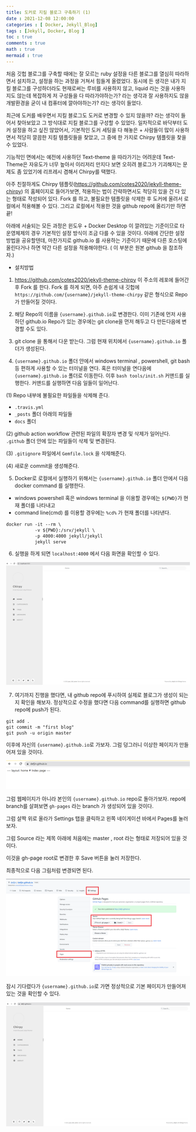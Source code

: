 ```yaml
---
title: 도커로 지킬 블로그 구축하기 (1)
date : 2021-12-08 12:00:00
categories : [ Docker, Jekyll_Blog]
tags : [Jekyll, Docker, Blog ]
toc : true
comments : true
math : true
mermaid : true
---
```



  처음 깃헙 블로그를 구축할 때에는 잘 모르는 ruby 설정을 다른 블로그를 열심히 따라하면서 설치하고, 설정을 하는 과정을 거쳐서 힘들게 올렸었다. 동시에 든 생각은 내가 지킬 블로그를 구성하더라도 현재로써는 루비를 사용하지 않고, liquid 라는 것을 사용하지도 않는데 복잡하게 저 구성들을 다 따라가야하는가? 라는 생각과 잘 사용하지도 않을 개발환경을 굳이 내 컴퓨터에 깔아야하는가? 라는 생각이 들었다. 
 
  최근에 도커를 배우면서 지킬 블로그도 도커로 변경할 수 있지 않을까? 라는 생각이 들어서 찾아보았고 그 방식대로 지킬 블로그를 구성할 수 있었다. 일차적으로 바닥부터 도커 설정을 하고 싶진 않았어서, 기본적인 도커 세팅을 다 해놓은 + 사람들이 많이 사용하면서 적당히 깔끔한 지킬 템플릿들을 찾았고, 그 중에 한 가지로 Chirpy 템플릿을 찾을 수 있었다. 

  기능적인 면에서는 예전에 사용하던 Text-theme 을 따라가기는 어려운데 Text-Theme은 자유도가 너무 높아서 이리저리 만지다 보면 오히려 블로그가 기괴해지는 문제도 좀 있었기에 리프레시 겸해서 Chirpy를 택했다. 

  
  아주 친절하게도 Chirpy 템플릿(https://github.com/cotes2020/jekyll-theme-chirpy) 의 홈페이지로 들어가보면, 적용하는 법이 간략하면서도 적당히 있을 건 다 있는 형태로 작성되어 있다. Fork 를 하고, 불필요한 템플릿을 삭제한 후 도커에 올려서 로컬에서 적용해볼 수 있다. 그리고 로컬에서 적용한 것을 github repo에 올리기만 하면 끝! 


  아래에 서술되는 모든 과정은 윈도우 + Docker Desktop 이 깔려있는 기준이므로 타 운영체제의 경우 기본적인 설정 방식이 조금 다를 수 있을 것이다. 아래에 간단한 설정 방법을 공유할텐데, 마찬가지로 github.io 를 사용하는 기준이기 때문에 다른 호스팅에 올린다거나 하면 약간 다른 설정을 적용해야한다. ( 이 부분은 원본 github 을 참조하자.)


  - 설치방법
  1. https://github.com/cotes2020/jekyll-theme-chirpy 이 주소의 레포에 들어간 후 Fork 를 한다. 
  Fork 를 하게 되면, 아주 손쉽게 내 깃헙에  `https://github.com/{username}/jekyll-theme-chirpy` 같은 형식으로 Repo가 만들어질 것이다. 

  2. 해당 Repo의 이름을 `{username}.github.io`로 변경한다. 이미 기존에 먼저 사용하던 github.io Repo가 있는 경우에는 git clone을 먼저 해두고 다 만든다음에 변경할 수도 있다. 

  3. git clone 을 통해서 다운 받는다. 그럼 현재 위치에서 `{username}.github.io` 폴더가 생성된다.

  4. `{username}.github.io` 폴더 안에서 windows terminal , powershell, git bash 등 편하게 사용할 수 있는 터미널을 연다. 
  혹은 터미널을 연다음에 `{username}.github.io` 폴더로 이동한다. 
  이후 `bash tools/init.sh` 커맨드를 실행한다. 커맨드를 실행하면 다음 일들이 일어난다. 

   (1) Repo 내부에 불필요한 파일들을 삭제해 준다. 
   * `.travis.yml`
   * `_posts` 폴더 아래의 파일들
   * `docs` 폴더 

   (2) github action workflow 관련된 파일의 확장자 변경 및 삭제가 일어난다. `.github` 폴더 안에 있는 파일들이 삭제 및 변경된다. 

   (3) `.gitignore` 파일에서 `Gemfile.lock` 을 삭제해준다. 

   (4) 새로운 commit을 생성해준다. 

  5. Docker로 로컬에서 실행하기 위해서는 `{username}.github.io` 폴더 안에서 다음 docker command 를 실행한다. 

  - windows powershell 혹은 windows terminal 을 이용할 경우에는 `${PWD}`가 현재 폴더를 나타내고 
  - command line(cmd) 를 이용할 경우에는 `%cd%` 가 현재 폴더를 나타낸다. 

  ``` docker command
  docker run -it --rm \
             -v ${PWD}:/srv/jekyll \
             -p 4000:4000 jekyll/jekyll
             jekyll serve
  ```

  6. 실행을 하게 되면 `localhost:4000` 에서 다음 화면을 확인할 수 있다. 

  ![chirpy_000](../post_images/20211208/chirpy_000.png)

  7. 여기까지 진행을 했다면, 내 github repo에 푸시하여 실제로 블로그가 생성이 되는지 확인을 해보자. 정상적으로 수정을 했다면 다음 command를 실행하면 github repo에 push가 된다. 

  ``` git
  git add . 
  git commit -m "first blog"
  git push -u origin master
  ```

  이후에 자신의 `{username}.github.io`로 가보자. 
  그럼 덩그러니 이상한 페이지가 만들어져 있을 것이다. 

  ![chirpy_001](../post_images/20211208/chirpy_001.png)

  그럼 웹페이지가 아니라 본인의 `{username}.github.io` repo로 돌아가보자. 
  repo에 branch를 살펴보면 `gh-pages` 라는 branch 가 생성되어 있을 것이다. 

  그럼 살짝 위로 올라가 Settings 탭을 클릭하고 왼쪽 네이게이션 바에서 Pages를 눌러보자. 

  그럼 Source 라는 제목 아래에 
  처음에는 master , root 라는 형태로 저장되어 있을 것이다. 

  이것을 gh-page root로 변경한 후 Save 버튼을 눌러 저장한다. 

  최종적으로 다음 그림처럼 변경되면 된다. 

  ![chirpy_002](../post_images/20211208/chirpy_002.png)

  잠시 기다렸다가 `{username}.github.io`로 가면 정상적으로 기본 페이지가 만들어져 있는 것을 확인할 수 있다. 

  ![chirpy_003](../post_images/20211208/chirpy_003.png)



